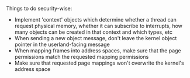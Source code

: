 Things to do security-wise:

- Implement 'context' objects which determine whether a thread can request
  physical memory, whether it can subscribe to interrupts, how many objects
  can be created in that context and which types, etc
- When sending a new object message, don't leave the kernel object pointer
  in the userland-facing message
- When mapping frames into address spaces, make sure that the page permissions
  match the requested mapping permissions
- Make sure that requested page mappings won't overwrite the kernel's address
  space
